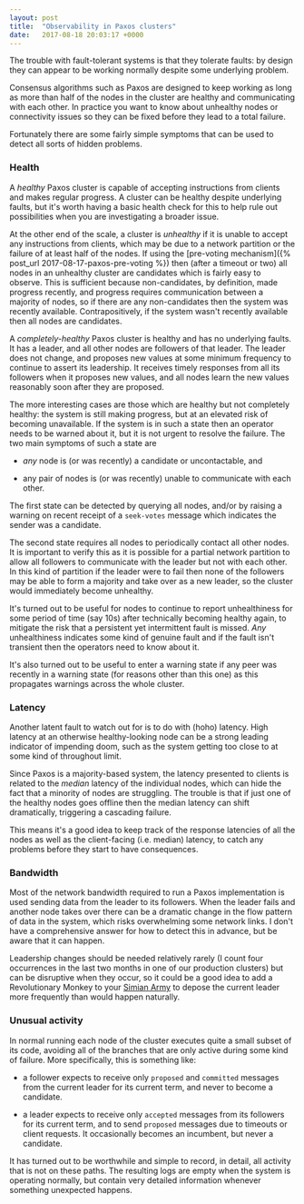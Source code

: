 ```yaml
---
layout: post
title:  "Observability in Paxos clusters"
date:   2017-08-18 20:03:17 +0000
---
```


The trouble with fault-tolerant systems is that they tolerate faults: by design
they can appear to be working normally despite some underlying problem.

Consensus algorithms such as Paxos are designed to keep working as long as more
than half of the nodes in the cluster are healthy and communicating with each
other. In practice you want to know about unhealthy nodes or connectivity
issues so they can be fixed before they lead to a total failure.

Fortunately there are some fairly simple symptoms that can be used to detect
all sorts of hidden problems.

### Health

A _healthy_ Paxos cluster is capable of accepting instructions from clients and
makes regular progress. A cluster can be healthy despite underlying faults, but
it's worth having a basic health check for this to help rule out possibilities
when you are investigating a broader issue.

At the other end of the scale, a cluster is _unhealthy_ if it is unable to
accept any instructions from clients, which may be due to a network partition
or the failure of at least half of the nodes.  If using the [pre-voting
mechanism]({% post_url 2017-08-17-paxos-pre-voting %}) then (after a timeout or
two) all nodes in an unhealthy cluster are candidates which is fairly easy to
observe. This is sufficient because non-candidates, by definition, made
progress recently, and progress requires communication between a majority of
nodes, so if there are any non-candidates then the system was recently
available. Contrapositively, if the system wasn't recently available then all
nodes are candidates.

A _completely-healthy_ Paxos cluster is healthy and has no underlying faults.
It has a leader, and all other nodes are followers of that leader. The leader
does not change, and proposes new values at some minimum frequency to continue
to assert its leadership. It receives timely responses from all its followers
when it proposes new values, and all nodes learn the new values reasonably soon
after they are proposed.

The more interesting cases are those which are healthy but not completely
healthy: the system is still making progress, but at an elevated risk of
becoming unavailable. If the system is in such a state then an operator needs
to be warned about it, but it is not urgent to resolve the failure. The two
main symptoms of such a state are

* _any_ node is (or was recently) a candidate or uncontactable, and

* any pair of nodes is (or was recently) unable to communicate with each other.

The first state can be detected by querying all nodes, and/or by raising a
warning on recent receipt of a `seek-votes` message which indicates the sender
was a candidate.

The second state requires all nodes to periodically contact all other nodes.
It is important to verify this as it is possible for a partial network
partition to allow all followers to communicate with the leader but not with
each other. In this kind of partition if the leader were to fail then none of
the followers may be able to form a majority and take over as a new leader,
so the cluster would immediately become unhealthy.

It's turned out to be useful for nodes to continue to report unhealthiness for
some period of time (say 10s) after technically becoming healthy again, to
mitigate the risk that a persistent yet intermittent fault is missed. _Any_
unhealthiness indicates some kind of genuine fault and if the fault isn't
transient then the operators need to know about it.

It's also turned out to be useful to enter a warning state if any peer was
recently in a warning state (for reasons other than this one) as this
propagates warnings across the whole cluster.

### Latency

Another latent fault to watch out for is to do with (hoho) latency. High
latency at an otherwise healthy-looking node can be a strong leading indicator
of impending doom, such as the system getting too close to at some kind of
throughout limit.

Since Paxos is a majority-based system, the latency presented to clients is
related to the _median_ latency of the individual nodes, which can hide the
fact that a minority of nodes are struggling. The trouble is that if just one
of the healthy nodes goes offline then the median latency can shift
dramatically, triggering a cascading failure.

This means it's a good idea to keep track of the response latencies of all the
nodes as well as the client-facing (i.e. median) latency, to catch any problems
before they start to have consequences.

### Bandwidth

Most of the network bandwidth required to run a Paxos implementation is used
sending data from the leader to its followers. When the leader fails and
another node takes over there can be a dramatic change in the flow pattern of
data in the system, which risks overwhelming some network links. I don't have a
comprehensive answer for how to detect this in advance, but be aware that it
can happen.

Leadership changes should be needed relatively rarely (I count four occurrences
in the last two months in one of our production clusters) but can be disruptive
when they occur, so it could be a good idea to add a Revolutionary Monkey to
your [Simian
Army](https://medium.com/netflix-techblog/the-netflix-simian-army-16e57fbab116)
to depose the current leader more frequently than would happen naturally.

### Unusual activity

In normal running each node of the cluster executes quite a small subset of its
code, avoiding all of the branches that are only active during some kind of
failure. More specifically, this is something like:

* a follower expects to receive only `proposed` and `committed` messages from
  the current leader for its current term, and never to become a candidate.

* a leader expects to receive only `accepted` messages from its followers for
  its current term, and to send `proposed` messages due to timeouts or client
requests.  It occasionally becomes an incumbent, but never a candidate.

It has turned out to be worthwhile and simple to record, in detail, all
activity that is not on these paths. The resulting logs are empty when the
system is operating normally, but contain very detailed information whenever
something unexpected happens.

